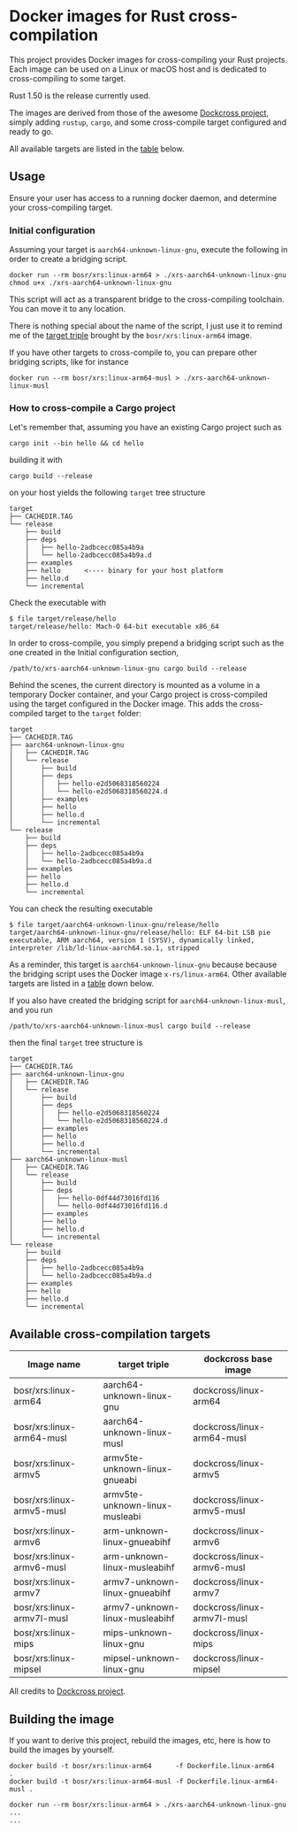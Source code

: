 # Docker images for Rust cross-compilation

This project provides Docker images for cross-compiling your Rust projects.
Each image can be used on a Linux or macOS host and is dedicated to
cross-compiling to some target.

Rust 1.50 is the release currently used.

The images are derived from those of the awesome [Dockcross
project](https://github.com/dockcross/dockcross), simply adding `rustup`,
`cargo`, and some cross-compile target configured and ready to go.

All available targets are listed in the [table](#targets-table) below.


## Usage

Ensure your user has access to a running docker daemon, and determine your
cross-compiling target.


### Initial configuration

Assuming your target is `aarch64-unknown-linux-gnu`, execute the following in
order to create a bridging script.

    docker run --rm bosr/xrs:linux-arm64 > ./xrs-aarch64-unknown-linux-gnu
    chmod u+x ./xrs-aarch64-unknown-linux-gnu

This script will act as a transparent bridge to the cross-compiling toolchain.
You can move it to any location.

There is nothing special about the name of the script, I just use it to remind
me of the [target
triple](https://doc.rust-lang.org/nightly/rustc/platform-support.html) brought
by the `bosr/xrs:linux-arm64` image.

If you have other targets to cross-compile to, you can prepare other bridging
scripts, like for instance

    docker run --rm bosr/xrs:linux-arm64-musl > ./xrs-aarch64-unknown-linux-musl


### How to cross-compile a Cargo project

Let's remember that, assuming you have an existing Cargo project such as

    cargo init --bin hello && cd hello

building it with

    cargo build --release

on your host yields the following `target` tree structure

    target
    ├── CACHEDIR.TAG
    └── release
        ├── build
        ├── deps
        │   ├── hello-2adbcecc085a4b9a
        │   └── hello-2adbcecc085a4b9a.d
        ├── examples
        ├── hello      <---- binary for your host platform
        ├── hello.d
        └── incremental

Check the executable with

    $ file target/release/hello
    target/release/hello: Mach-O 64-bit executable x86_64

In order to cross-compile, you simply prepend a bridging script such as the one
created in the Initial configuration section,

    /path/to/xrs-aarch64-unknown-linux-gnu cargo build --release

Behind the scenes, the current directory is mounted as a volume in a temporary
Docker container, and your Cargo project is cross-compiled using the target
configured in the Docker image. This adds the cross-compiled target to the
`target` folder:

    target
    ├── CACHEDIR.TAG
    ├── aarch64-unknown-linux-gnu
    │   ├── CACHEDIR.TAG
    │   └── release
    │       ├── build
    │       ├── deps
    │       │   ├── hello-e2d5068318560224
    │       │   └── hello-e2d5068318560224.d
    │       ├── examples
    │       ├── hello
    │       ├── hello.d
    │       └── incremental
    └── release
        ├── build
        ├── deps
        │   ├── hello-2adbcecc085a4b9a
        │   └── hello-2adbcecc085a4b9a.d
        ├── examples
        ├── hello
        ├── hello.d
        └── incremental

You can check the resulting executable

    $ file target/aarch64-unknown-linux-gnu/release/hello
    target/aarch64-unknown-linux-gnu/release/hello: ELF 64-bit LSB pie executable, ARM aarch64, version 1 (SYSV), dynamically linked, interpreter /lib/ld-linux-aarch64.so.1, stripped

As a reminder, this target is `aarch64-unknown-linux-gnu` because because the
bridging script uses the Docker image `x-rs/linux-arm64`. Other available
targets are listed in a [table](#targets-table) down below.


If you also have created the bridging script for `aarch64-unknown-linux-musl`,
and you run

    /path/to/xrs-aarch64-unknown-linux-musl cargo build --release

then the final `target` tree structure is

    target
    ├── CACHEDIR.TAG
    ├── aarch64-unknown-linux-gnu
    │   ├── CACHEDIR.TAG
    │   └── release
    │       ├── build
    │       ├── deps
    │       │   ├── hello-e2d5068318560224
    │       │   └── hello-e2d5068318560224.d
    │       ├── examples
    │       ├── hello
    │       ├── hello.d
    │       └── incremental
    ├── aarch64-unknown-linux-musl
    │   ├── CACHEDIR.TAG
    │   └── release
    │       ├── build
    │       ├── deps
    │       │   ├── hello-0df44d73016fd116
    │       │   └── hello-0df44d73016fd116.d
    │       ├── examples
    │       ├── hello
    │       ├── hello.d
    │       └── incremental
    └── release
        ├── build
        ├── deps
        │   ├── hello-2adbcecc085a4b9a
        │   └── hello-2adbcecc085a4b9a.d
        ├── examples
        ├── hello
        ├── hello.d
        └── incremental



## <a name="targets-table"></a>Available cross-compilation targets


| Image name                 | target triple                  | dockcross base image        |
| ---                        | ---                            | ---                         |
| bosr/xrs:linux-arm64       | aarch64-unknown-linux-gnu      | dockcross/linux-arm64       |
| bosr/xrs:linux-arm64-musl  | aarch64-unknown-linux-musl     | dockcross/linux-arm64-musl  |
| bosr/xrs:linux-armv5       | armv5te-unknown-linux-gnueabi  | dockcross/linux-armv5       |
| bosr/xrs:linux-armv5-musl  | armv5te-unknown-linux-musleabi | dockcross/linux-armv5-musl  |
| bosr/xrs:linux-armv6       | arm-unknown-linux-gnueabihf    | dockcross/linux-armv6       |
| bosr/xrs:linux-armv6-musl  | arm-unknown-linux-musleabihf   | dockcross/linux-armv6-musl  |
| bosr/xrs:linux-armv7       | armv7-unknown-linux-gnueabihf  | dockcross/linux-armv7       |
| bosr/xrs:linux-armv7l-musl | armv7-unknown-linux-musleabihf | dockcross/linux-armv7l-musl |
| bosr/xrs:linux-mips        | mips-unknown-linux-gnu         | dockcross/linux-mips        |
| bosr/xrs:linux-mipsel      | mipsel-unknown-linux-gnu       | dockcross/linux-mipsel      |

All credits to [Dockcross project](https://github.com/dockcross/dockcross).


## Building the image

If you want to derive this project, rebuild the images, etc, here is how to
build the images by yourself.

    docker build -t bosr/xrs:linux-arm64      -f Dockerfile.linux-arm64      .
    docker build -t bosr/xrs:linux-arm64-musl -f Dockerfile.linux-arm64-musl .

    docker run --rm bosr/xrs:linux-arm64 > ./xrs-aarch64-unknown-linux-gnu
    ...
    ...

